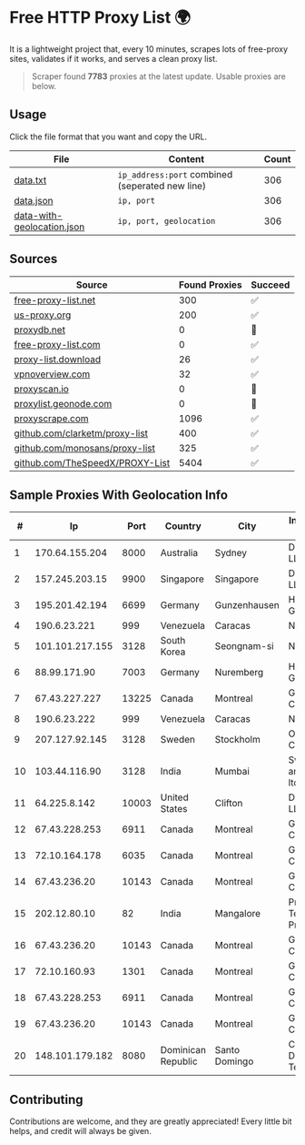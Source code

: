 
# Free HTTP Proxy List 🌍

It is a lightweight project that, every 10 minutes, scrapes lots of free-proxy sites, validates if it works, and serves a clean proxy list.


> Scraper found **7783** proxies at the latest update. Usable proxies are below.

## Usage

Click the file format that you want and copy the URL.


|File|Content|Count|
|----|-------|-----|
|[data.txt](https://raw.githubusercontent.com/themiralay/Proxy-List-World/master/data.txt)|`ip_address:port` combined (seperated new line)|306|
|[data.json](https://raw.githubusercontent.com/themiralay/Proxy-List-World/master/data.json)|`ip, port`|306|
|[data-with-geolocation.json](https://raw.githubusercontent.com/themiralay/Proxy-List-World/master/data-with-geolocation.json)|`ip, port, geolocation`|306|

## Sources

|Source|Found Proxies|Succeed|
|------|-------------|-------|
|[free-proxy-list.net](https://free-proxy-list.net)|300|✅|
|[us-proxy.org](https://www.us-proxy.org)|200|✅|
|[proxydb.net](http://proxydb.net)|0|🚫|
|[free-proxy-list.com](https://free-proxy-list.com/?page=&port=&type%5B%5D=http&type%5B%5D=https&up_time=0&search=Search)|0|✅|
|[proxy-list.download](https://www.proxy-list.download/HTTP)|26|✅|
|[vpnoverview.com](https://vpnoverview.com/privacy/anonymous-browsing/free-proxy-servers)|32|✅|
|[proxyscan.io](https://www.proxyscan.io)|0|🚫|
|[proxylist.geonode.com](https://proxylist.geonode.com/api/proxy-list?limit=300&page=1&sort_by=lastChecked&sort_type=desc&protocols=http,https)|0|🚫|
|[proxyscrape.com](https://api.proxyscrape.com/v2/?request=displayproxies&protocol=http&timeout=10000&country=all&ssl=all&anonymity=all)|1096|✅|
|[github.com/clarketm/proxy-list](https://raw.githubusercontent.com/clarketm/proxy-list/master/proxy-list-raw.txt)|400|✅|
|[github.com/monosans/proxy-list](https://raw.githubusercontent.com/monosans/proxy-list/main/proxies/http.txt)|325|✅|
|[github.com/TheSpeedX/PROXY-List](https://raw.githubusercontent.com/TheSpeedX/PROXY-List/master/http.txt)|5404|✅|


## Sample Proxies With Geolocation Info

|#|Ip|Port|Country|City|Internet Service Provider|
|-|--|----|-------|----|-------------------------|
|1|170.64.155.204|8000|Australia|Sydney|DigitalOcean, LLC|
|2|157.245.203.15|9900|Singapore|Singapore|DigitalOcean, LLC|
|3|195.201.42.194|6699|Germany|Gunzenhausen|Hetzner Online GmbH|
|4|190.6.23.221|999|Venezuela|Caracas|Net Uno|
|5|101.101.217.155|3128|South Korea|Seongnam-si|NBP|
|6|88.99.171.90|7003|Germany|Nuremberg|Hetzner Online GmbH|
|7|67.43.227.227|13225|Canada|Montreal|GloboTech Communications|
|8|190.6.23.222|999|Venezuela|Caracas|Net Uno|
|9|207.127.92.145|3128|Sweden|Stockholm|Oracle Corporation|
|10|103.44.116.90|3128|India|Mumbai|Swastik Internet and Cables pvt. ltd|
|11|64.225.8.142|10003|United States|Clifton|DigitalOcean, LLC|
|12|67.43.228.253|6911|Canada|Montreal|GloboTech Communications|
|13|72.10.164.178|6035|Canada|Montreal|GloboTech Communications|
|14|67.43.236.20|10143|Canada|Montreal|GloboTech Communications|
|15|202.12.80.10|82|India|Mangalore|Prisac Aviation Technologies Private Limited|
|16|67.43.236.20|10143|Canada|Montreal|GloboTech Communications|
|17|72.10.160.93|1301|Canada|Montreal|GloboTech Communications|
|18|67.43.228.253|6911|Canada|Montreal|GloboTech Communications|
|19|67.43.236.20|10143|Canada|Montreal|GloboTech Communications|
|20|148.101.179.182|8080|Dominican Republic|Santo Domingo|Compañía Dominicana de Teléfonos S. A|



## Contributing

Contributions are welcome, and they are greatly appreciated! Every
little bit helps, and credit will always be given.

